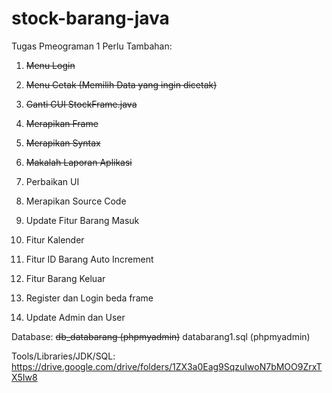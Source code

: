 # stock-barang-java

Tugas Pmeograman 1
Perlu Tambahan:
1. ~~Menu Login~~
2. ~~Menu Cetak (Memilih Data yang ingin dicetak)~~
3. ~~Ganti GUI StockFrame.java~~
4. ~~Merapikan Frame~~
5. ~~Merapikan Syntax~~
6. ~~Makalah Laporan Aplikasi~~

7. Perbaikan UI
8. Merapikan Source Code
9. Update Fitur Barang Masuk
10. Fitur Kalender
11. Fitur ID Barang Auto Increment
12. Fitur Barang Keluar
13. Register dan Login beda frame
14. Update Admin dan User

Database: ~~db_databarang (phpmyadmin)~~ databarang1.sql (phpmyadmin)

Tools/Libraries/JDK/SQL:
https://drive.google.com/drive/folders/1ZX3a0Eag9SqzuIwoN7bMOO9ZrxTX5Iw8
